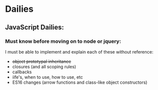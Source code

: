 # Dailies

## JavaScript Dailies:

### Must know before moving on to node or jquery:

I must be able to implement and explain each of these without reference:

* ~~object prototypal inheritance~~
* closures (and all scoping rules)
* callbacks
* iife's, when to use, how to use, etc
* ES16 changes (arrow functions and class-like object constructors)


